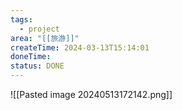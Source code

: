 ```yaml
---
tags:
  - project
area: "[[旅游]]"
createTime: 2024-03-13T15:14:01
doneTime: 
status: DONE
---
```


![[Pasted image 20240513172142.png]]